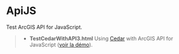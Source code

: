 # ApiJS
 Test ArcGIS API for JavaScript.

>- **TestCedarWithAPI3.html** Using [Cedar](https://www.amcharts.com/javascript-charts/)  with ArcGIS API for JavaScript ([voir la démo](https://jsfiddle.net/fmoraux/v31w1uzL/1/)).
